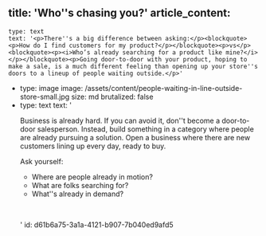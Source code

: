 title: 'Who''s chasing you?'
article_content:
  -
    type: text
    text: '<p>There''s a big difference between asking:</p><blockquote><p>How do I find customers for my product?</p></blockquote><p>vs</p><blockquote><p><i>Who’s already searching for a product like mine?</i></p></blockquote><p>Going door-to-door with your product, hoping to make a sale, is a much different feeling than opening up your store''s doors to a lineup of people waiting outside.</p>'
  -
    type: image
    image: /assets/content/people-waiting-in-line-outside-store-small.jpg
    size: md
    brutalized: false
  -
    type: text
    text: '<p>Business is already hard. If you can avoid it, don''t become a door-to-door salesperson. Instead, build something in a category where people are already pursuing a solution. Open a business where there are new customers lining up every day, ready to buy.</p><p>Ask yourself:</p><ul><li>Where are people already in motion?</li><li>What are folks searching for?</li><li>What''s already in demand?</li></ul><p><br></p>'
id: d61b6a75-3a1a-4121-b907-7b040ed9afd5
